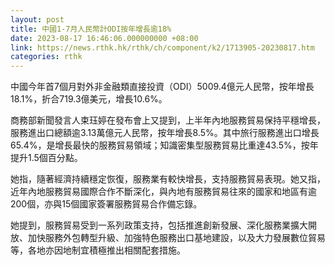 ```yaml
---
layout: post
title: 中國1-7月人民幣計ODI按年增長逾18%
date: 2023-08-17 16:46:06.000000000 +08:00
link: https://news.rthk.hk/rthk/ch/component/k2/1713905-20230817.htm
categories: rthk
---
```


中國今年首7個月對外非金融類直接投資（ODI）5009.4億元人民幣，按年增長18.1%，折合719.3億美元，增長10.6%。

商務部新聞發言人束珏婷在發布會上又提到，上半年內地服務貿易保持平穩增長，服務進出口總額逾3.13萬億元人民幣，按年增長8.5%。其中旅行服務進出口增長65.4%，是增長最快的服務貿易領域；知識密集型服務貿易比重達43.5%，按年提升1.5個百分點。

她指，隨著經濟持續穩定恢復，服務業有較快增長，支持服務貿易表現。她又指，近年內地服務貿易國際合作不斷深化，與內地有服務貿易往來的國家和地區有逾200個，亦與15個國家簽署服務貿易合作備忘錄。

她提到，服務貿易受到一系列政策支持，包括推進創新發展、深化服務業擴大開放、加快服務外包轉型升級、加強特色服務出口基地建設，以及大力發展數位貿易等，各地亦因地制宜積極推出相關配套措施。

